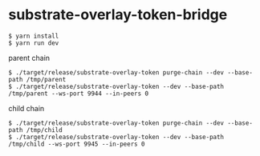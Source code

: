 # substrate-overlay-token-bridge

```
$ yarn install
$ yarn run dev
```

parent chain
```
$ ./target/release/substrate-overlay-token purge-chain --dev --base-path /tmp/parent
$ ./target/release/substrate-overlay-token --dev --base-path /tmp/parent --ws-port 9944 --in-peers 0
```

child chain
```
$ ./target/release/substrate-overlay-token purge-chain --dev --base-path /tmp/child
$ ./target/release/substrate-overlay-token --dev --base-path /tmp/child --ws-port 9945 --in-peers 0
```